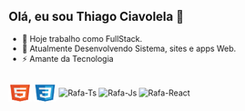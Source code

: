 ## Olá, eu sou Thiago Ciavolela 👋

- 🔭 Hoje trabalho como FullStack.
- 🌱 Atualmente Desenvolvendo Sistema, sites e apps Web.
- ⚡ Amante da Tecnologia

<div style="display: inline_block"><br>
<img align="center" alt="Rafa-HTML" height="30" width="40" src="https://raw.githubusercontent.com/devicons/devicon/master/icons/html5/html5-original.svg">
<img align="center" alt="Rafa-CSS" height="30" width="40" src="https://raw.githubusercontent.com/devicons/devicon/master/icons/css3/css3-original.svg">
<img align="center" alt="Rafa-Ts" height="30" width="40" src="https://icongr.am/devicon/php-original.svg?color=currentColor">
<img align="center" alt="Rafa-Js" height="30" width="40" src="https://icongr.am/devicon/java-original.svg?color=currentColor">
<img align="center" alt="Rafa-React" height="30" width="40" src="https://icongr.am/devicon/android-original.svg?color=currentColor">
</div>
